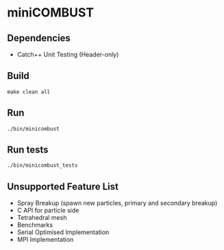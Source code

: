 # miniCOMBUST

## Dependencies
- Catch++ Unit Testing (Header-only)


## Build

```
make clean all
```

## Run 
```
./bin/minicombust
```

## Run tests 
```
./bin/minicombust_tests
```

## Unsupported Feature List
- Spray Breakup (spawn new particles, primary and secondary breakup)
- C API for particle side
- Tetrahedral mesh
- Benchmarks
- Serial Optimised Implementation 
- MPI Implementation

